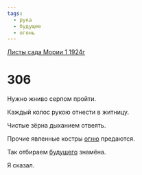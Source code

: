 ```yaml
---
tags:
  - рука
  - будущее
  - огонь
---
```


[Листы сада Мории 1 1924г](/agni/1924)

# 306
Нужно жниво серпом пройти.   

Каждый колос рукою отнести в житницу.   

Чистые зёрна дыханием отвеять.   

Прочие явленные костры [огню](/tag/#огонь) предаются.   

Так отбираем [будущего](/tag/#будущее) знамёна.   

Я сказал.   

